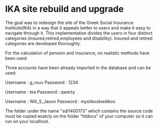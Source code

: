 # IKA site rebuild and upgrade

The goal was to redesign the site of the Greek Social Insurance Institute(IKA) in a way that it appeals better to users and make it easy to navigate through it. This implementation divides the users in four distinct categories (insured,retired,employees and disability). Insured and retired categories are developed thoroughly.

For the calculation of pension and insurance, no realistic methods have been used.

Three accounts have been already imported in the database and can be used:

Username : g_rouv 
Password : 1234

Username : tea
Password : qwerty

Username : Will_S_Jason
Password : mystikoskwdikos

The folder under the name "sdi1400173" which contains the source code must be copied exatcly on the folder "htdocs" of your computer so it can run on your localhost.
